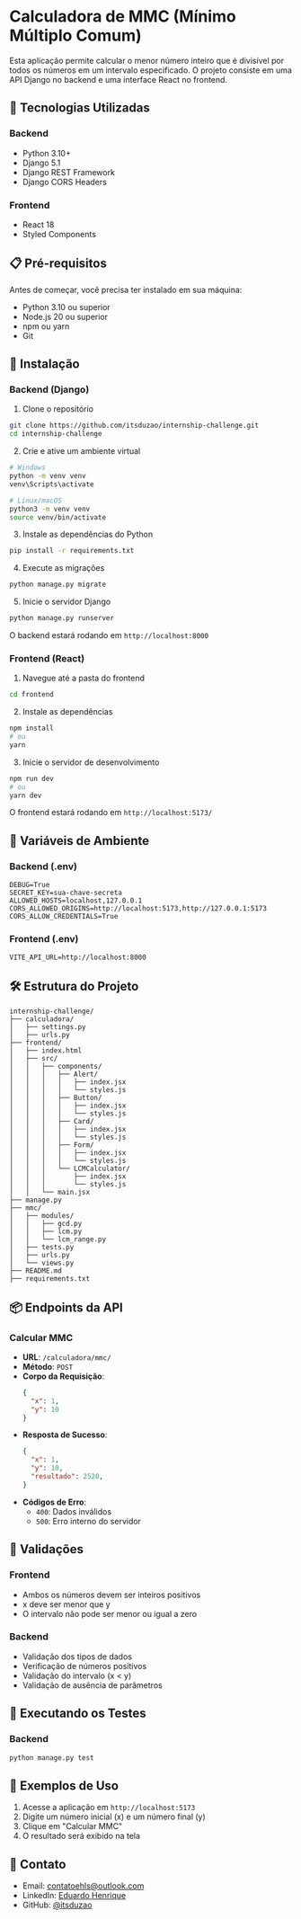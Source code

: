 # Calculadora de MMC (Mínimo Múltiplo Comum)

Esta aplicação permite calcular o menor número inteiro que é divisível por todos os números em um intervalo especificado. O projeto consiste em uma API Django no backend e uma interface React no frontend.

## 🚀 Tecnologias Utilizadas

### Backend
- Python 3.10+
- Django 5.1
- Django REST Framework
- Django CORS Headers

### Frontend
- React 18
- Styled Components

## 📋 Pré-requisitos

Antes de começar, você precisa ter instalado em sua máquina:
- Python 3.10 ou superior
- Node.js 20 ou superior
- npm ou yarn
- Git

## 🔧 Instalação

### Backend (Django)

1. Clone o repositório
```bash
git clone https://github.com/itsduzao/internship-challenge.git
cd internship-challenge
```

2. Crie e ative um ambiente virtual
```bash
# Windows
python -m venv venv
venv\Scripts\activate

# Linux/macOS
python3 -m venv venv
source venv/bin/activate
```

3. Instale as dependências do Python
```bash
pip install -r requirements.txt
```

4. Execute as migrações
```bash
python manage.py migrate
```

5. Inicie o servidor Django
```bash
python manage.py runserver
```

O backend estará rodando em `http://localhost:8000`

### Frontend (React)

1. Navegue até a pasta do frontend
```bash
cd frontend
```

2. Instale as dependências
```bash
npm install
# ou
yarn
```

3. Inicie o servidor de desenvolvimento
```bash
npm run dev
# ou
yarn dev
```

O frontend estará rodando em `http://localhost:5173/`

## 🔑 Variáveis de Ambiente

### Backend (.env)
```
DEBUG=True
SECRET_KEY=sua-chave-secreta
ALLOWED_HOSTS=localhost,127.0.0.1
CORS_ALLOWED_ORIGINS=http://localhost:5173,http://127.0.0.1:5173
CORS_ALLOW_CREDENTIALS=True
```

### Frontend (.env)
```
VITE_API_URL=http://localhost:8000
```

## 🛠️ Estrutura do Projeto

```
internship-challenge/
├── calculadora/
│   ├── settings.py
│   ├── urls.py
├── frontend/
│   ├── index.html
│   ├── src/
│   │   ├── components/
│   │   │   ├── Alert/
│   │   │   │   ├── index.jsx
│   │   │   │   └── styles.js
│   │   │   ├── Button/
│   │   │   │   ├── index.jsx
│   │   │   │   └── styles.js
│   │   │   ├── Card/
│   │   │   │   ├── index.jsx
│   │   │   │   └── styles.js
│   │   │   ├── Form/
│   │   │   │   ├── index.jsx
│   │   │   │   └── styles.js
│   │   │   └── LCMCalculator/
│   │   │       ├── index.jsx
│   │   │       └── styles.js
│   │   └── main.jsx
├── manage.py
├── mmc/
│   ├── modules/
│   │   ├── gcd.py
│   │   ├── lcm.py
│   │   └── lcm_range.py
│   ├── tests.py
│   ├── urls.py
│   └── views.py
├── README.md
├── requirements.txt

```

## 📦 Endpoints da API

### Calcular MMC
- **URL**: `/calculadora/mmc/`
- **Método**: `POST`
- **Corpo da Requisição**:
  ```json
  {
    "x": 1,
    "y": 10
  }
  ```
- **Resposta de Sucesso**:
  ```json
  {
    "x": 1,
    "y": 10,
    "resultado": 2520,
  }
  ```
- **Códigos de Erro**:
  - `400`: Dados inválidos
  - `500`: Erro interno do servidor

## 🚥 Validações

### Frontend
- Ambos os números devem ser inteiros positivos
- x deve ser menor que y
- O intervalo não pode ser menor ou igual a zero

### Backend
- Validação dos tipos de dados
- Verificação de números positivos
- Validação do intervalo (x < y)
- Validação de ausência de parâmetros

## 🧪 Executando os Testes

### Backend
```bash
python manage.py test
```

## 📱 Exemplos de Uso

1. Acesse a aplicação em `http://localhost:5173`
2. Digite um número inicial (x) e um número final (y)
3. Clique em "Calcular MMC"
4. O resultado será exibido na tela

## 📧 Contato

- Email: contatoehls@outlook.com
- LinkedIn: [Eduardo Henrique](https://www.linkedin.com/in/itsduzao/)
- GitHub: [@itsduzao](https://github.com/itsduzao)